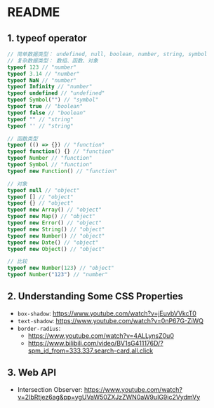 # README

## 1. typeof operator

```javascript
// 简单数据类型： undefined, null, boolean, number, string, symbol
// 复杂数据类型： 数组、函数、对象
typeof 123 // "number"
typeof 3.14 // "number"
typeof NaN // "number"
typeof Infinity // "number"
typeof undefined // "undefined"
typeof Symbol("") // "symbol"
typeof true // "boolean"
typeof false // "boolean"
typeof "" // "string"
typeof '' // "string"

// 函数类型
typeof (() => {}) // "function"
typeof function() {} // "function"
typeof Number // "function"
typeof Symbol // "function"
typeof new Function() // "function"

// 对象
typeof null // "object"
typeof [] // "object"
typeof {} // "object"
typeof new Array() // "object"
typeof new Map() // "object"
typeof new Error() // "object"
typeof new String() // "object"
typeof new Number() // "object"
typeof new Date() // "object"
typeof new Object() // "object"

// 比较
typeof new Number(123) // "object"
typeof Number("123") // "number"
```

## 2. Understanding Some CSS Properties

* `box-shadow`: <https://www.youtube.com/watch?v=jEuvbVVkcT0>
* `text-shadow`: <https://www.youtube.com/watch?v=0nP67G-ZiWQ>
* `border-radius`:
  * <https://www.youtube.com/watch?v=4ALLynsZ0u0>
  * <https://www.bilibili.com/video/BV1sG411176D/?spm_id_from=333.337.search-card.all.click>

## 3. Web API

* Intersection Observer: <https://www.youtube.com/watch?v=2IbRtjez6ag&pp=ygUVaW50ZXJzZWN0aW9uIG9ic2VydmVy>
